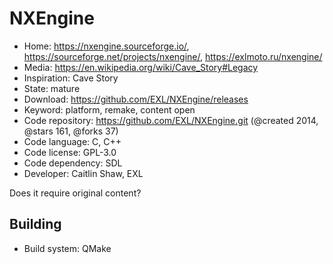 # NXEngine

- Home: https://nxengine.sourceforge.io/, https://sourceforge.net/projects/nxengine/, https://exlmoto.ru/nxengine/
- Media: https://en.wikipedia.org/wiki/Cave_Story#Legacy
- Inspiration: Cave Story
- State: mature
- Download: https://github.com/EXL/NXEngine/releases
- Keyword: platform, remake, content open
- Code repository: https://github.com/EXL/NXEngine.git (@created 2014, @stars 161, @forks 37)
- Code language: C, C++
- Code license: GPL-3.0
- Code dependency: SDL
- Developer: Caitlin Shaw, EXL

Does it require original content?

## Building

- Build system: QMake
